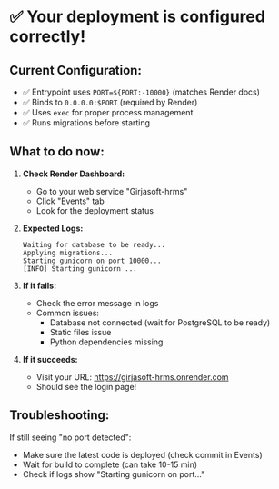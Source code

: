 # ✅ Your deployment is configured correctly!

## Current Configuration:
- ✅ Entrypoint uses `PORT=${PORT:-10000}` (matches Render docs)
- ✅ Binds to `0.0.0.0:$PORT` (required by Render)
- ✅ Uses `exec` for proper process management
- ✅ Runs migrations before starting

## What to do now:

1. **Check Render Dashboard:**
   - Go to your web service "Girjasoft-hrms"
   - Click "Events" tab
   - Look for the deployment status

2. **Expected Logs:**
   ```
   Waiting for database to be ready...
   Applying migrations...
   Starting gunicorn on port 10000...
   [INFO] Starting gunicorn ...
   ```

3. **If it fails:**
   - Check the error message in logs
   - Common issues:
     - Database not connected (wait for PostgreSQL to be ready)
     - Static files issue
     - Python dependencies missing

4. **If it succeeds:**
   - Visit your URL: https://girjasoft-hrms.onrender.com
   - Should see the login page!

## Troubleshooting:

If still seeing "no port detected":
- Make sure the latest code is deployed (check commit in Events)
- Wait for build to complete (can take 10-15 min)
- Check if logs show "Starting gunicorn on port..."

